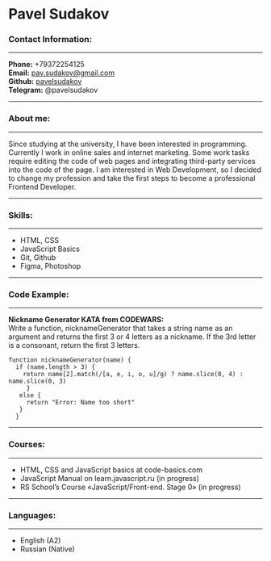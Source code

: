 # Pavel Sudakov  
### Contact Information:
-----
**Phone:** +79372254125   
**Email:** pav.sudakov@gmail.com   
**Github:** [pavelsudakov](https://github.com/pavelsudakov)  
**Telegram:** @pavelsudakov

----
### About me:   
----   

Since studying at the university, I have been interested in programming. Currently I work in online sales and internet marketing. Some work tasks require editing the code of web pages and integrating third-party services into the code of the page. I am interested in Web Development, so I decided to change my profession and take the first steps to become a professional Frontend Developer.    

--------------------------------
### Skills:
--------------------------------
* HTML, CSS
* JavaScript Basics
* Git, Github
* Figma, Photoshop    
 
--------------------------------
### Code Example:   
--------------------------------
**Nickname Generator KATA from CODEWARS:**   
Write a function, nicknameGenerator that takes a string name as an argument and returns the first 3 or 4 letters as a nickname. If the 3rd letter is a consonant, return the first 3 letters.
```
function nicknameGenerator(name) { 
  if (name.length > 3) { 
    return name[2].match(/[a, e, i, o, u]/g) ? name.slice(0, 4) : name.slice(0, 3)
     }
   else {
     return "Error: Name too short"
   }
  }
```

---

### Courses:   
---

* HTML, CSS and JavaScript basics at code-basics.com
* JavaScript Manual on learn.javascript.ru (in progress)
* RS School’s Course «JavaScript/Front-end. Stage 0» (in progress)    


----------------------------------------------------------------

### Languages:   
--------

* English (A2)
* Russian (Native)